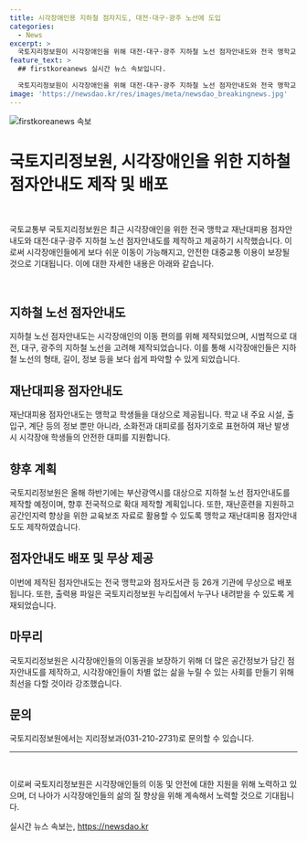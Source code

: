 ```yaml
---
title: 시각장애인용 지하철 점자지도, 대전·대구·광주 노선에 도입
categories:
  - News
excerpt: >
  국토지리정보원이 시각장애인을 위해 대전·대구·광주 지하철 노선 점자안내도와 전국 맹학교 재난대피용 점자안내도를 제작하여 제공한다고 발표했다. 이는 시각장애인의 지하철 이용을 도와주며 맹학교 학생들의 안전을 증진시키는데 목적이 있다. 국토지리정보원은 점자안내도를 무상으로 배포하고, 지도를 활용하여 시각장애인의 안전 이동을 지원할 계획이며, 앞으로도 다양한 점자지도를 제작하여 시각장애인의 삶의 질 향상을 도모할 것이라고 밝혔다.
feature_text: >
  ## firstkoreanews 실시간 뉴스 속보입니다.

  국토지리정보원이 시각장애인을 위해 대전·대구·광주 지하철 노선 점자안내도와 전국 맹학교 재난대피용 점자안내도를 제작하여 제공한다고 발표했다. 이는 시각장애인의 지하철 이용을 도와주며 맹학교 학생들의 안전을 증진시키는데 목적이 있다. 국토지리정보원은 점자안내도를 무상으로 배포하고, 지도를 활용하여 시각장애인의 안전 이동을 지원할 계획이며, 앞으로도 다양한 점자지도를 제작하여 시각장애인의 삶의 질 향상을 도모할 것이라고 밝혔다.
image: 'https://newsdao.kr/res/images/meta/newsdao_breakingnews.jpg'
---
```


<p><img src="https://newsdao.kr/res/images/meta/newsdao_breakingnews.jpg" alt="firstkoreanews 속보" /></p>

<h1>국토지리정보원, 시각장애인을 위한 지하철 점자안내도 제작 및 배포</h1>

<p data-ke-size="size16">&nbsp;</p>

<p>국토교통부 국토지리정보원은 최근 시각장애인을 위한 전국 맹학교 재난대피용 점자안내도와 대전·대구·광주 지하철 노선 점자안내도를 제작하고 제공하기 시작했습니다. 이로써 시각장애인들에게 보다 쉬운 이동이 가능해지고, 안전한 대중교통 이용이 보장될 것으로 기대됩니다. 이에 대한 자세한 내용은 아래와 같습니다.</p>

<p data-ke-size="size16">&nbsp;</p>

<h2 data-ke-size="size26">지하철 노선 점자안내도</h2>

<p data-ke-size="size16">지하철 노선 점자안내도는 시각장애인의 이동 편의를 위해 제작되었으며, 시범적으로 대전, 대구, 광주의 지하철 노선을 고려해 제작되었습니다. 이를 통해 시각장애인들은 지하철 노선의 형태, 길이, 정보 등을 보다 쉽게 파악할 수 있게 되었습니다.</p>

<h2 data-ke-size="size26">재난대피용 점자안내도</h2>

<p data-ke-size="size16">재난대피용 점자안내도는 맹학교 학생들을 대상으로 제공됩니다. 학교 내 주요 시설, 출입구, 계단 등의 정보 뿐만 아니라, 소화전과 대피로를 점자기호로 표현하여 재난 발생 시 시각장애 학생들의 안전한 대피를 지원합니다.</p>

<h2 data-ke-size="size26">향후 계획</h2>

<p data-ke-size="size16">국토지리정보원은 올해 하반기에는 부산광역시를 대상으로 지하철 노선 점자안내도를 제작할 예정이며, 향후 전국적으로 확대 제작할 계획입니다. 또한, 재난훈련을 지원하고 공간인지력 향상을 위한 교육보조 자료로 활용할 수 있도록 맹학교 재난대피용 점자안내도도 제작하였습니다.</p>

<h2 data-ke-size="size26">점자안내도 배포 및 무상 제공</h2>

<p data-ke-size="size16">이번에 제작된 점자안내도는 전국 맹학교와 점자도서관 등 26개 기관에 무상으로 배포됩니다. 또한, 출력용 파일은 국토지리정보원 누리집에서 누구나 내려받을 수 있도록 게재되었습니다.</p>

<h2 data-ke-size="size26">마무리</h2>

<p data-ke-size="size16">국토지리정보원은 시각장애인들의 이동권을 보장하기 위해 더 많은 공간정보가 담긴 점자안내도를 제작하고, 시각장애인들이 차별 없는 삶을 누릴 수 있는 사회를 만들기 위해 최선을 다할 것이라 강조했습니다.</p>

<h2 data-ke-size="size26">문의</h2>

<p data-ke-size="size16">국토지리정보원에서는 지리정보과(031-210-2731)로 문의할 수 있습니다.</p>

<hr>

<p data-ke-size="size16">&nbsp;</p>

<p>이로써 국토지리정보원은 시각장애인들의 이동 및 안전에 대한 지원을 위해 노력하고 있으며, 더 나아가 시각장애인들의 삶의 질 향상을 위해 계속해서 노력할 것으로 기대됩니다.</p>
실시간 뉴스 속보는, <a href="https://newsdao.kr" rel="dofollow">https://newsdao.kr</a>



